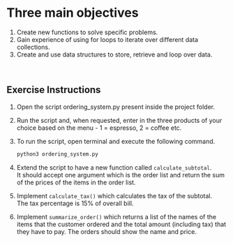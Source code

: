 # Three main objectives

1. Create new functions to solve specific problems.
2. Gain experience of using for loops to iterate over different data collections.
3. Create and use data structures to store, retrieve and loop over data.

<br>

## Exercise Instructions

1. Open the script ordering_system.py present inside the project folder.

2. Run the script and, when requested, enter in the three products of your choice
   based on the menu - 1 = espresso,
   2 = coffee etc.

3. To run the script, open terminal and execute the following command.

   ```python
   python3 ordering_system.py
   ```

4. Extend the script to have a new function called `calculate_subtotal`.  
   It should accept one argument which is the order list and return the sum  
   of the prices of the items in the order list.

5. Implement `calculate_tax()` which calculates the tax of the subtotal.  
   The tax percentage is 15% of overall bill.

6. Implement `summarize_order()` which returns a list of the names of the items
   that the customer ordered and the total amount (including tax) that they have
   to pay.
   The orders should show the name and price.

<br>
